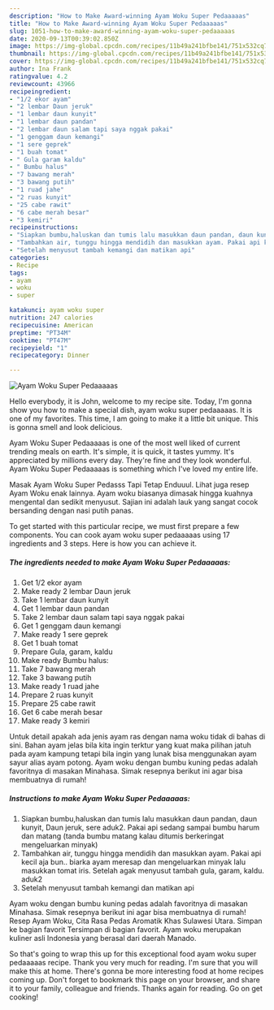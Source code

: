 ```yaml
---
description: "How to Make Award-winning Ayam Woku Super Pedaaaaas"
title: "How to Make Award-winning Ayam Woku Super Pedaaaaas"
slug: 1051-how-to-make-award-winning-ayam-woku-super-pedaaaaas
date: 2020-09-13T00:39:02.850Z
image: https://img-global.cpcdn.com/recipes/11b49a241bfbe141/751x532cq70/ayam-woku-super-pedaaaaas-foto-resep-utama.jpg
thumbnail: https://img-global.cpcdn.com/recipes/11b49a241bfbe141/751x532cq70/ayam-woku-super-pedaaaaas-foto-resep-utama.jpg
cover: https://img-global.cpcdn.com/recipes/11b49a241bfbe141/751x532cq70/ayam-woku-super-pedaaaaas-foto-resep-utama.jpg
author: Ina Frank
ratingvalue: 4.2
reviewcount: 43966
recipeingredient:
- "1/2 ekor ayam"
- "2 lembar Daun jeruk"
- "1 lembar daun kunyit"
- "1 lembar daun pandan"
- "2 lembar daun salam tapi saya nggak pakai"
- "1 genggam daun kemangi"
- "1 sere geprek"
- "1 buah tomat"
- " Gula garam kaldu"
- " Bumbu halus"
- "7 bawang merah"
- "3 bawang putih"
- "1 ruad jahe"
- "2 ruas kunyit"
- "25 cabe rawit"
- "6 cabe merah besar"
- "3 kemiri"
recipeinstructions:
- "Siapkan bumbu,haluskan dan tumis lalu masukkan daun pandan, daun kunyit, Daun jeruk, sere aduk2. Pakai api sedang sampai bumbu harum dan matang (tanda bumbu matang kalau ditumis berkeringat mengeluarkan minyak)"
- "Tambahkan air, tunggu hingga mendidih dan masukkan ayam. Pakai api kecil aja bun.. biarka ayam meresap dan mengeluarkan minyak lalu masukkan tomat iris. Setelah agak menyusut tambah gula, garam, kaldu. aduk2"
- "Setelah menyusut tambah kemangi dan matikan api"
categories:
- Recipe
tags:
- ayam
- woku
- super

katakunci: ayam woku super 
nutrition: 247 calories
recipecuisine: American
preptime: "PT34M"
cooktime: "PT47M"
recipeyield: "1"
recipecategory: Dinner

---
```



![Ayam Woku Super Pedaaaaas](https://img-global.cpcdn.com/recipes/11b49a241bfbe141/751x532cq70/ayam-woku-super-pedaaaaas-foto-resep-utama.jpg)

Hello everybody, it is John, welcome to my recipe site. Today, I'm gonna show you how to make a special dish, ayam woku super pedaaaaas. It is one of my favorites. This time, I am going to make it a little bit unique. This is gonna smell and look delicious.

Ayam Woku Super Pedaaaaas is one of the most well liked of current trending meals on earth. It's simple, it is quick, it tastes yummy. It's appreciated by millions every day. They're fine and they look wonderful. Ayam Woku Super Pedaaaaas is something which I've loved my entire life.

Masak Ayam Woku Super Pedasss Tapi Tetap Enduuul. Lihat juga resep Ayam Woku enak lainnya. Ayam woku biasanya dimasak hingga kuahnya mengental dan sedikit menyusut. Sajian ini adalah lauk yang sangat cocok bersanding dengan nasi putih panas.


To get started with this particular recipe, we must first prepare a few components. You can cook ayam woku super pedaaaaas using 17 ingredients and 3 steps. Here is how you can achieve it.

<!--inarticleads1-->

##### The ingredients needed to make Ayam Woku Super Pedaaaaas:

1. Get 1/2 ekor ayam
1. Make ready 2 lembar Daun jeruk
1. Take 1 lembar daun kunyit
1. Get 1 lembar daun pandan
1. Take 2 lembar daun salam tapi saya nggak pakai
1. Get 1 genggam daun kemangi
1. Make ready 1 sere geprek
1. Get 1 buah tomat
1. Prepare  Gula, garam, kaldu
1. Make ready  Bumbu halus:
1. Take 7 bawang merah
1. Take 3 bawang putih
1. Make ready 1 ruad jahe
1. Prepare 2 ruas kunyit
1. Prepare 25 cabe rawit
1. Get 6 cabe merah besar
1. Make ready 3 kemiri


Untuk detail apakah ada jenis ayam ras dengan nama woku tidak di bahas di sini. Bahan ayam jelas bila kita ingin terktur yang kuat maka pilihan jatuh pada ayam kampung tetapi bila ingin yang lunak bisa menggunakan ayam sayur alias ayam potong. Ayam woku dengan bumbu kuning pedas adalah favoritnya di masakan Minahasa. Simak resepnya berikut ini agar bisa membuatnya di rumah! 

<!--inarticleads2-->

##### Instructions to make Ayam Woku Super Pedaaaaas:

1. Siapkan bumbu,haluskan dan tumis lalu masukkan daun pandan, daun kunyit, Daun jeruk, sere aduk2. Pakai api sedang sampai bumbu harum dan matang (tanda bumbu matang kalau ditumis berkeringat mengeluarkan minyak)
1. Tambahkan air, tunggu hingga mendidih dan masukkan ayam. Pakai api kecil aja bun.. biarka ayam meresap dan mengeluarkan minyak lalu masukkan tomat iris. Setelah agak menyusut tambah gula, garam, kaldu. aduk2
1. Setelah menyusut tambah kemangi dan matikan api


Ayam woku dengan bumbu kuning pedas adalah favoritnya di masakan Minahasa. Simak resepnya berikut ini agar bisa membuatnya di rumah! Resep Ayam Woku, Cita Rasa Pedas Aromatik Khas Sulawesi Utara. Simpan ke bagian favorit Tersimpan di bagian favorit. Ayam woku merupakan kuliner asli Indonesia yang berasal dari daerah Manado. 

So that's going to wrap this up for this exceptional food ayam woku super pedaaaaas recipe. Thank you very much for reading. I'm sure that you will make this at home. There's gonna be more interesting food at home recipes coming up. Don't forget to bookmark this page on your browser, and share it to your family, colleague and friends. Thanks again for reading. Go on get cooking!
